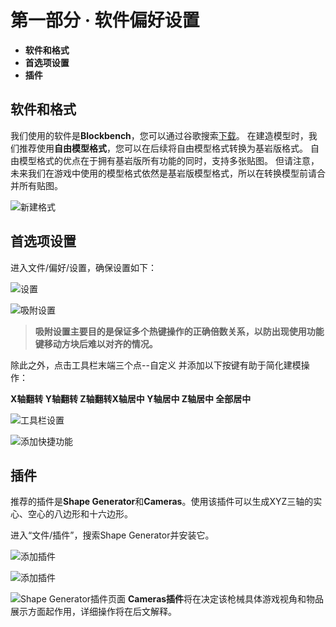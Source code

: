 # 第一部分 · 软件偏好设置
- **软件和格式**
- **首选项设置**
- **插件**

## 软件和格式
我们使用的软件是**Blockbench**，您可以通过谷歌搜索[下载](https://www.blockbench.net/)。
在建造模型时，我们推荐使用**自由模型格式**，您可以在后续将自由模型格式转换为基岩版格式。 
自由模型格式的优点在于拥有基岩版所有功能的同时，支持多张贴图。
但请注意，未来我们在游戏中使用的模型格式依然是基岩版模型格式，所以在转换模型前请合并所有贴图。

![新建格式](/model_guide/setting/new.png)

## 首选项设置
进入文件/偏好/设置，确保设置如下：

![设置](/model_guide/setting/settings.png) 

 ![吸附设置](/model_guide/setting/snapping.png)

>**吸附设置主要目的是保证多个热键操作的正确倍数关系，以防出现使用功能键移动方块后难以对齐的情况。**

除此之外，点击工具栏末端三个点--自定义 并添加以下按键有助于简化建模操作：

**X轴翻转 Y轴翻转 Z轴翻转X轴居中 Y轴居中 Z轴居中 全部居中**

![工具栏设置](/model_guide/setting/customize.png)

![添加快捷功能](/model_guide/setting/add.png)

## 插件
推荐的插件是**Shape Generator**和**Cameras**。使用该插件可以生成XYZ三轴的实心、空心的八边形和十六边形。

进入“文件/插件”，搜索Shape Generator并安装它。

![添加插件](/model_guide/setting/add_plugin.png)

![添加插件](/model_guide/setting/serch_plugin.png)

![Shape Generator插件页面](/model_guide/setting/shapeg.png)
**Cameras插件**将在决定该枪械具体游戏视角和物品展示方面起作用，详细操作将在后文解释。